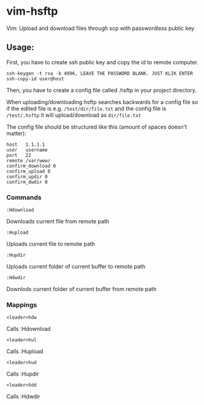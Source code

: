 vim-hsftp
=========

Vim: Upload and download files through scp with passwordless public key

Usage:
------
First, you have to create ssh public key and copy the id to remote computer.

    ssh-keygen -t rsa -b 4096, LEAVE THE PASSWORD BLANK. JUST KLIK ENTER
    ssh-copy-id user@host
    
Then, you have to create a config file called .hsftp in your project directory.

When uploading/downloading hsftp searches backwards for a config file so if the edited file is e.g. `/test/dir/file.txt` and the config file is `/test/.hsftp` it will upload/download as `dir/file.txt`

The config file should be structured like this (amount of spaces doesn't matter):

    host   1.1.1.1
    user   username
    port   22
    remote /var/www/
    confirm_download 0
    confirm_upload 0
    confirm_updir 0
    confirm_dwdir 0

### Commands
    :Hdownload
Downloads current file from remote path

    :Hupload
Uploads current file to remote path

    :Hupdir
Uploads current folder of current buffer to remote path

    :Hdwdir
Downlods current folder of current buffer from remote path

### Mappings
    <leader>hdw
Calls :Hdownload

    <leader>hul
Calls :Hupload

    <leader>hud
Calls :Hupdir

    <leader>hdd
Calls :Hdwdir
